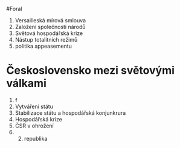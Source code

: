 #Foral
1. Versailleská mírová smlouva
2. Založení společnosti národů
3. Světová hospodářská krize 
4. Nástup totalitních režimů 
5. politika appeasementu 

# Československo mezi světovými válkami
1. f
2. Vytváření státu 
3. Stabilizace státu a hospodářská konjunkrura
4. Hospodářská krize
5. ČSR v ohrožení 
6. 2. republika 
